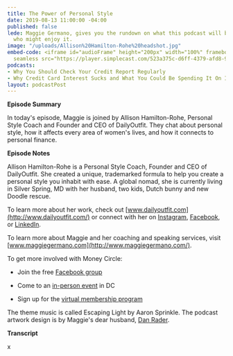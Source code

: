 ```yaml
---
title: The Power of Personal Style
date: 2019-08-13 11:00:00 -04:00
published: false
lede: Maggie Germano, gives you the rundown on what this podcast will be like and
  who might enjoy it.
image: "/uploads/Allison%20Hamilton-Rohe%20headshot.jpg"
embed-code: <iframe id="audioFrame" height="200px" width="100%" frameborder="no" scrolling="no"
  seamless src="https://player.simplecast.com/523a375c-d6ff-4379-afd8-9b1257b6ea60?dark=false"></iframe>
podcasts:
- Why You Should Check Your Credit Report Regularly
- Why Credit Card Interest Sucks and What You Could Be Spending It On Instead
layout: podcastPost
---
```


**Episode Summary**

In today's episode, Maggie is joined by Allison Hamilton-Rohe, Personal Style Coach and Founder and CEO of DailyOutfit. They chat about personal style, how it affects every area of women's lives, and how it connects to personal finance.

**Episode Notes**

Allison Hamilton-Rohe is a Personal Style Coach, Founder and CEO of DailyOutfit. She created a unique, trademarked formula to help you create a personal style you inhabit with ease. A global nomad, she is currently living in Silver Spring, MD with her husband, two kids, Dutch bunny and new Doodle rescue.

To learn more about her work, check out [www.dailyoutfit.com](http://www.dailyoutfit.com/) or connect with her on [Instagram](https://www.instagram.com/allison_dailyoutfit/), [Facebook](https://www.facebook.com/allisonhamiltonrohe), or [LinkedIn](https://www.linkedin.com/in/allison-hamilton-rohe-9b247013/?originalSubdomain=nl).

To learn more about Maggie and her coaching and speaking services, visit [www.maggiegermano.com](http://www.maggiegermano.com/).

To get more involved with Money Circle:

* Join the free [Facebook group](https://www.facebook.com/groups/MoneyCircleGroup)

* Come to an [in-person event](https://www.maggiegermano.com/moneycircle/) in DC

* Sign up for the [virtual membership program](https://maggiegermano.podia.com/inner-circle)

The theme music is called Escaping Light by Aaron Sprinkle. The podcast artwork design is by Maggie's dear husband, [Dan Rader](danrdesign.com).

**Transcript**

x